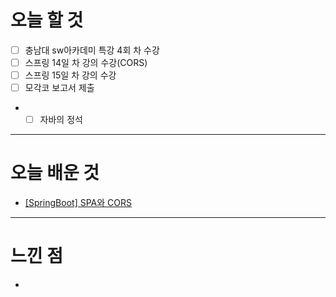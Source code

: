 # 오늘 할 것

- [ ] 충남대 sw아카데미 특강 4회 차 수강
- [ ] 스프링 14일 차 강의 수강(CORS)
- [ ] 스프링 15일 차 강의 수강
- [ ] 모각코 보고서 제출 
- *[ ] 자바의 정석 

---

# 오늘 배운 것

-  [[SpringBoot] SPA와 CORS]()

---

# 느낀 점
- 